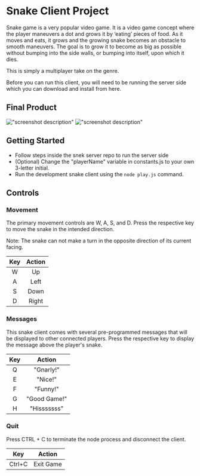 # Snake Client Project

Snake game is a very popular video game. It is a video game concept where the player maneuvers a dot and grows it by ‘eating’ pieces of food. As it moves and eats, it grows and the growing snake becomes an obstacle to smooth maneuvers. The goal is to grow it to become as big as possible without bumping into the side walls, or bumping into itself, upon which it dies.

This is simply a multiplayer take on the genre.

Before you can run this client, you will need to be running the server side which you can download and install from here.

## Final Product

!["screenshot description"](#)
!["screenshot description"](#)

## Getting Started

- Follow steps inside the snek server repo to run the server side
- (Optional) Change the "playerName" variable in constants.js to your own 3-letter initial.
- Run the development snake client using the `node play.js` command.

## Controls

### Movement

The primary movement controls are W, A, S, and D. Press the respective key to move the snake in the intended direction.

Note: The snake can not make a turn in the opposite direction of its current facing.

| Key | Action |
| :-: | :----: |
|  W  |   Up   |
|  A  |  Left  |
|  S  |  Down  |
|  D  | Right  |

### Messages

This snake client comes with several pre-programmed messages that will be displayed to other connected players. Press the respective key to display the message above the player's snake.

| Key |    Action    |
| :-: | :----------: |
|  Q  |  "Gnarly!"   |
|  E  |   "Nice!"    |
|  F  |   "Funny!"   |
|  G  | "Good Game!" |
|  H  | "Hisssssss"  |

### Quit

Press CTRL + C to terminate the node process and disconnect the client.

|  Key   |  Action   |
| :----: | :-------: |
| Ctrl+C | Exit Game |
